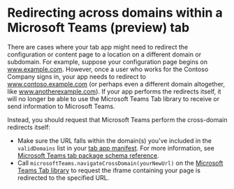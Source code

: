 ﻿# Redirecting across domains within a Microsoft Teams (preview) tab

There are cases where your tab app might need to redirect the configuration or content page to a location on a different domain or subdomain. For example, suppose your configuration page begins on www.example.com. However, once a user who works for the Contoso Company signs in, your app needs to redirect to www.contoso.example.com (or perhaps even a different domain altogether, like www.anotherexample.com).  If your app performs the redirects itself, it will no longer be able to use the Microsoft Teams Tab library to receive or send information to Microsoft Teams. 

Instead, you should request that Microsoft Teams perform the cross-domain redirects itself:

* Make sure the URL falls within the domain(s) you've included in the `validDomains` list in your [tab app manifest](createpackage.md). For more information, see [Microsoft Teams tab package schema reference](schema.md).
* Call `microsoftTeams.navigateCrossDomain(yourNewUrl)` on the [Microsoft Teams Tab library](jslibrary.md) to request the iframe containing your page is redirected to the specified URL.
